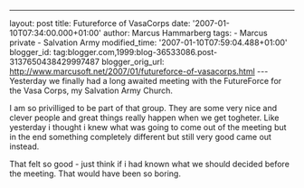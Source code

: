 ---
layout: post
title: Futureforce of VasaCorps date: '2007-01-10T07:34:00.000+01:00'
author: Marcus Hammarberg
tags: - Marcus
private - Salvation Army modified_time: '2007-01-10T07:59:04.488+01:00'
blogger_id: tag:blogger.com,1999:blog-36533086.post-3137650438429997487
blogger_orig_url: http://www.marcusoft.net/2007/01/futureforce-of-vasacorps.html ---
Yesterday we finally had a long awaited meeting with the FutureForce for
the Vasa Corps, my Salvation Army Church.

I am so privilliged to be part of that group. They are some very nice
and clever people and great things really happen when we get togheter.
Like yesterday i thought i knew what was going to come out of the
meeting but in the end something completely different but still very
good came out instead.

That felt so good - just think if i had known what we should decided
before the meeting. That would have been so boring.
